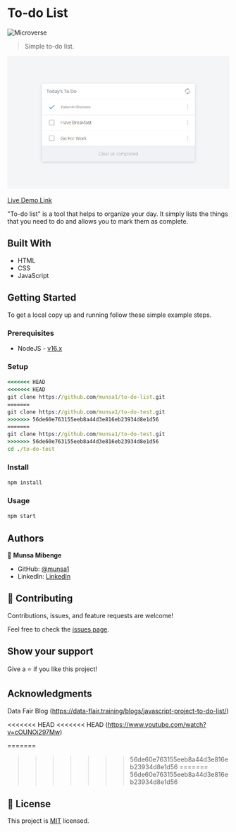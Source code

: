 # To-do List

![Microverse](https://img.shields.io/badge/Microverse-blueviolet)

> Simple to-do list.

![screenshot](./screenshot.png)

[Live Demo Link](https://munsa1.github.io/to-do-list/dist)

"To-do list" is a tool that helps to organize your day. It simply lists the things that you need to do and allows you to mark them as complete.

## Built With

- HTML
- CSS
- JavaScript

## Getting Started

To get a local copy up and running follow these simple example steps.

### Prerequisites

- NodeJS - [v16.x](https://nodejs.org/en/)

### Setup

```cmd
<<<<<<< HEAD
<<<<<<< HEAD
git clone https://github.com/munsa1/to-do-list.git
=======
git clone https://github.com/munsa1/to-do-test.git
>>>>>>> 56de60e763155eeb8a44d3e816eb23934d8e1d56
=======
git clone https://github.com/munsa1/to-do-test.git
>>>>>>> 56de60e763155eeb8a44d3e816eb23934d8e1d56
cd ./to-do-test
```

### Install

```cmd
npm install
```

### Usage

```cmd
npm start
```

## Authors

👤 **Munsa Mibenge**

- GitHub: [@munsa1](https://github.com/munsa1)
- LinkedIn: [LinkedIn](https://www.linkedin.com/in/munsa-mibenge-a35736205/)

## 🤝 Contributing

Contributions, issues, and feature requests are welcome!

Feel free to check the [issues page](../../issues/).

## Show your support

Give a ⭐️ if you like this project!

## Acknowledgments
Data Fair Blog (https://data-flair.training/blogs/javascript-project-to-do-list/)

<<<<<<< HEAD
<<<<<<< HEAD
(https://www.youtube.com/watch?v=cOUNOi297Mw)

=======
>>>>>>> 56de60e763155eeb8a44d3e816eb23934d8e1d56
=======
>>>>>>> 56de60e763155eeb8a44d3e816eb23934d8e1d56
## 📝 License

This project is [MIT](./MIT.md) licensed.
